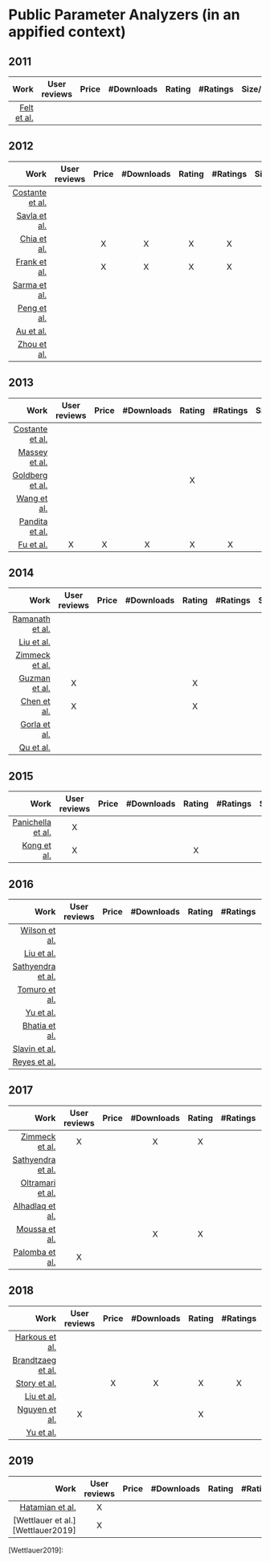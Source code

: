 # Public Parameter Analyzers (in an appified context)

## 2011
| Work | User reviews | Price | #Downloads | Rating | #Ratings | Size/Space | Developer | Category | Description | Permissions | Search ranking | Terms & Conditions | Privacy Policy |
| ---:|:---:|:---:|:---:|:---:|:---:|:---:|:---:|:---:|:---:|:---:|:---:|:---:|:---:|
|[Felt et al.][Felt2012]||||||||||X||||

## 2012
| Work | User reviews | Price | #Downloads | Rating | #Ratings | Size/Space | Developer | Category | Description | Permissions | Search ranking | Terms & Conditions | Privacy Policy |
| ---:|:---:|:---:|:---:|:---:|:---:|:---:|:---:|:---:|:---:|:---:|:---:|:---:|:---:|
|[Costante et al.][Costante2012]     | | | | | | | | | | | | | |X|
|[Savla et al.][Savla2012]           ||||||||||||||X|
|[Chia et al.][Chia2012]             ||X|X|X|X||X|||X|||||
|[Frank et al.][Frank2012]           ||X|X|X|X|||||X|||||
|[Sarma et al.][Sarma2012]           ||||||||X||X|||||
|[Peng et al.][Peng2012]             ||||||||X||X||||
|[Au et al.][Au2012]                 ||||||||||X||||
|[Zhou et al.][Zhou2012]             ||||||||||X||||


## 2013
| Work | User reviews | Price | #Downloads | Rating | #Ratings | Size/Space | Developer | Category | Description | Permissions | Search ranking | Terms & Conditions | Privacy Policy |
| ---:|:---:|:---:|:---:|:---:|:---:|:---:|:---:|:---:|:---:|:---:|:---:|:---:|:---:|
|[Costante et al.][Costante2013]     ||||||||||||||X|
|[Massey et al.][Massey2013]         ||||||||||||||X|
|[Goldberg et al.][Goldberg2013]     ||||X||||X||X|||||
|[Wang et al.][Wang2013]             ||||||||X||X||||
|[Pandita et al.][Pandita2013]       |||||||||X|X||||
|[Fu et al.][Fu2013]                 |X|X|X|X|X|||X|||||||


## 2014
| Work | User reviews | Price | #Downloads | Rating | #Ratings | Size/Space | Developer | Category | Description | Permissions | Search ranking | Terms & Conditions | Privacy Policy |
| ---:|:---:|:---:|:---:|:---:|:---:|:---:|:---:|:---:|:---:|:---:|:---:|:---:|:---:|
|[Ramanath et al.][Ramanath2014]     |||||||||||||X|
|[Liu et al.][Liu2014]               |||||||||||||X|
|[Zimmeck et al.][Zimmeck2014]       |||||||||||||X|
|[Guzman et al.][Guzman2014]         |X|||X||||X|||||||
|[Chen et al.][Chen2014]             |X|||X|||||||||||
|[Gorla et al.][Gorla2014]           ||||||||X|X|X||||
|[Qu et al.][Qu2014]                 |||||||||X|X||||


## 2015
| Work | User reviews | Price | #Downloads | Rating | #Ratings | Size/Space | Developer | Category | Description | Permissions | Search ranking | Terms & Conditions | Privacy Policy |
| ---:|:---:|:---:|:---:|:---:|:---:|:---:|:---:|:---:|:---:|:---:|:---:|:---:|:---:|
|[Panichella et al.][Panichella2015] |X|||||||X|||||||
|[Kong et al.][Kong2015]             |X|||X||||X|||||||


## 2016
| Work | User reviews | Price | #Downloads | Rating | #Ratings | Size/Space | Developer | Category | Description | Permissions | Search ranking | Terms & Conditions | Privacy Policy |
| ---:|:---:|:---:|:---:|:---:|:---:|:---:|:---:|:---:|:---:|:---:|:---:|:---:|:---:|
|[Wilson et al.][Wilson2016]         |||||||||||||X|
|[Liu et al.][Liu2016]               |||||||||||||X|
|[Sathyendra et al.][Sathyendra2016] |||||||||||||X|
|[Tomuro et al.][Tomuro2016]         |||||||||||||X|
|[Yu et al.][Yu2016]                 |||||||||||||X|
|[Bhatia et al.][Bhatia2016]         |||||||||||||X|
|[Slavin et al.][Slavin2016]         ||||||||X|||||X|
|[Reyes et al.][Reyes2016]           ||||||||X|||||X|


## 2017
| Work | User reviews | Price | #Downloads | Rating | #Ratings | Size/Space | Developer | Category | Description | Permissions | Search ranking | Terms & Conditions | Privacy Policy |
| ---:|:---:|:---:|:---:|:---:|:---:|:---:|:---:|:---:|:---:|:---:|:---:|:---:|:---:|
|[Zimmeck et al.][Zimmeck2017]       |X||X|X||||X||X|||X|
|[Sathyendra et al.][Sathyendra2017] |||||||||||||X|
|[Oltramari et al.][Oltramari2017]   |||||||||||||X|
|[Alhadlaq et al.][Alhadlaq2017]     |||||||||||||X|
|[Moussa et al.][Moussa2017]         |||X|X|||X|X||X||||
|[Palomba et al.][Palomba2017]       |X|||||||||||||


## 2018
| Work | User reviews | Price | #Downloads | Rating | #Ratings | Size/Space | Developer | Category | Description | Permissions | Search ranking | Terms & Conditions | Privacy Policy |
| ---:|:---:|:---:|:---:|:---:|:---:|:---:|:---:|:---:|:---:|:---:|:---:|:---:|:---:|
|[Harkous et al.][Harkous2018]       |||||||||||||X|
|[Brandtzaeg et al.][Brandtzaeg2018] ||||||||||||X|X|
|[Story et al.][Story2018]           ||X|X|X|X|||X|||||X|
|[Liu et al.][Liu2018]               |||||||||||||X|
|[Nguyen et al.][Nguyen2018]         |X|||X||||X||X||||
|[Yu et al.][Yu2018]                 |||||||||X|X|||X|


## 2019
| Work | User reviews | Price | #Downloads | Rating | #Ratings | Size/Space | Developer | Category | Description | Permissions | Search ranking | Terms & Conditions | Privacy Policy |
| ---:|:---:|:---:|:---:|:---:|:---:|:---:|:---:|:---:|:---:|:---:|:---:|:---:|:---:|
|[Hatamian et al.][Hatamian2019]     |X|||||||||X|||X|
|[Wettlauer et al.][Wettlauer2019]   |X|||||||||X|||X|

[Felt2012]:https://dl.acm.org/citation.cfm?doid=2046707.2046779

[Costante2012]:https://dl.acm.org/citation.cfm?doid=2381966.2381979
[Savla2012]:https://ieeexplore.ieee.org/document/6268006
[Chia2012]:https://dl.acm.org/citation.cfm?doid=2187836.2187879
[Frank2012]:https://ieeexplore.ieee.org/document/6413840
[Sarma2012]:https://dl.acm.org/citation.cfm?doid=2295136.2295141
[Peng2012]:https://dl.acm.org/citation.cfm?doid=2382196.2382224
[Au2012]:https://doi.org/10.1145/2382196.2382222
[Zhou2012]:https://www.semanticscholar.org/paper/Hey%2C-You%2C-Get-Off-of-My-Market%3A-Detecting-Malicious-Zhou-Wang/e4f7e5a5886c06f3f84e1256941ceb3d149471bf

[Costante2013]:https://www.semanticscholar.org/paper/What-websites-know-about-you-%3A-privacy-policy-using-Costante-Hartog/1cab87d62e3876db181598cbb7478fd9585ecab1
[Massey2013]:https://doi.org/10.1109/re.2013.6636700
[Goldberg2013]:https://doi.org/10.18419/opus-3038
[Wang2013]:https://doi.org/10.1007/978-3-642-39256-6_15
[Pandita2013]:https://www.usenix.org/conference/usenixsecurity13/technical-sessions/presentation/pandita
[Fu2013]:https://doi.org/10.1145/2487575.2488202

[Ramanath2014]:https://aclweb.org/anthology/P14-2099/
[Liu2014]:https://www.aclweb.org/anthology/C14-1084/
[Zimmeck2014]:https://dl.acm.org/citation.cfm?id=2671226
[Guzman2014]:https://doi.org/10.1109/re.2014.6912257
[Chen2014]:http://doi.acm.org/10.1145/2568225.2568263
[Gorla2014]:https://doi.org/10.1145/2568225.2568276
[Qu2014]:https://doi.org/10.1145/2660267.2660287

[Panichella2015]:https://doi.org/10.1109/icsm.2015.7332474
[Kong2015]:http://doi.acm.org/10.1145/2810103.2813689

[Wilson2016]:https://usableprivacy.org/static/files/swilson_acl_2016.pdf
[Liu2016]:https://aaai.org/ocs/index.php/FSS/FSS16/paper/view/14099
[Sathyendra2016]:https://www.aaai.org/ocs/index.php/FSS/FSS16/paper/view/14114
[Tomuro2016]:https://doi.org/10.1145/2857705.2857741
[Yu2016]:https://doi.org/10.1109/dsn.2016.55
[Bhatia2016]:https://doi.org/10.1145/2907942
[Slavin2016]:http://doi.acm.org/10.1145/2884781.2884855
[Reyes2016]:https://www.ieee-security.org/TC/SPW2017/ConPro/papers/reyes-conpro17.pdf

[Zimmeck2017]:https://aaai.org/ocs/index.php/FSS/FSS16/paper/view/14113
[Sathyendra2017]:http://aclweb.org/anthology/D17-1294
[Oltramari2017]:http://www.semantic-web-journal.net/content/privonto-semantic-framework-analysis-privacy-policies
[Alhadlaq2017]:https://petsymposium.org/2017/papers/hotpets/amazon-alexa-skills-ecosystem-privacy.pdf
[Moussa2017]:https://doi.org/10.1109/mobilesoft.2017.22
[Palomba2017]:https://doi.org/10.1109/icse.2017.18

[Harkous2018]:http://arxiv.org/abs/1802.02561
[Brandtzaeg2018]:https://doi.org/10.1177/0894439318777706
[Story2018]:https://usableprivacy.org/static/files/Story_APF_2018.pdf
[Liu2018]:https://kilthub.cmu.edu/articles/Towards_Automatic_Classification_of_Privacy_Policy_Text/6626285/1
[Nguyen2018]:https://publications.cispa.saarland/2625/
[Yu2018]:https://doi.org/10.1109/tse.2017.2730198

[Hatamian2019]:https://www.springerprofessional.de/en/a-multilateral-privacy-impact-analysis-method-for-android-apps/16782232
[Wettlauer2019]:
